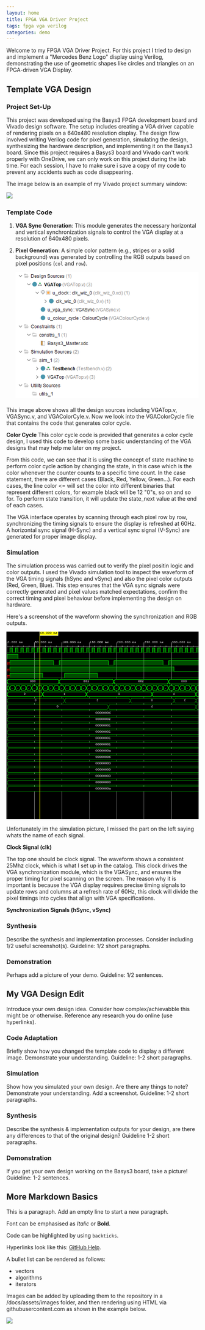 ```yaml
---
layout: home
title: FPGA VGA Driver Project
tags: fpga vga verilog
categories: demo
---
```


Welcome to my FPGA VGA Driver Project. For this project I tried to design and implement a "Mercedes Benz Logo" display using Verilog, demonstrating the use of geometric shapes like circles and triangles on an FPGA-driven VGA Display.

## **Template VGA Design**
### **Project Set-Up**
This project was developed using the Basys3 FPGA development board and Vivado design software. The setup includes creating a VGA driver capable of rendering pixels on a 640x480 resolution display. The design flow involved writing Verilog code for pixel generation, simulating the design, synthesizing the hardware description, and implementing it on the Basys3 board. Since this project requires a Basys3 board and Vivado can't work properly with OneDrive, we can only work on this project during the lab time. For each session, I have to make sure i save a copy of my code to prevent any accidents such as code disappearing.


The image below is an example of my Vivado project summary window:

<img src="https://raw.githubusercontent.com/melgineer/fpga-vga-verilog/main/docs/assets/images/VGAPrjSum.png">

### **Template Code**

1. **VGA Sync Generation**: This module generates the necessary horizontal and vertical synchronization signals to control the VGA display at a resolution of 640x480 pixels.
2. **Pixel Generation**: A simple color pattern (e.g., stripes or a solid background) was generated by controlling the RGB outputs based on pixel positions (`col` and `row`).
   
   <img src="docs/assets/images/projectsolution.png">

This image above shows all the design sources including VGATop.v, VGASync.v, and VGAColorCyle.v. Now we look into the VGAColorCycle file that contains the code that generates color cycle.

**Color Cycle**
This color cycle code is provided that generates a color cycle design, I used this code to develop some basic understanding of the VGA designs that may help me later on my project.

From this code, we can see that it is using the concept of state machine to perform color cycle action by changing the state, in this case which is the color whenever the counter counts to a specific time count. In the case statement, there are different cases (Black, Red, Yellow, Green...). For each cases, the line color <= will set the color into different binaries that represent different colors, for example black will be 12 "0"s, so on and so for. To perform state transition, it will update the state_next value at the end of each cases.

The VGA interface operates by scanning through each pixel row by row, synchronizing the timing signals to ensure the display is refreshed at 60Hz. A horizontal sync signal (H-Sync) and a vertical sync signal (V-Sync) are generated for proper image display.

### **Simulation**
The simulation process was carried out to verify the pixel positin logic and color outputs. I used the Vivado simulation tool to inspect the waveform of the VGA timing signals (hSync and vSync) and also the pixel color outputs (Red, Green, Blue). This step ensures that the VGA sync signals were correctly generated and pixel values matched expectations, confirm the correct timing and pixel behaviour before implementing the design on hardware.

Here's a screenshot of the waveform showing the synchronization and RGB outputs. 

<img src="docs/assets/images/simulation.png">

Unfortunately im the simulation picture, I missed the part on the left saying whats the name of each signal.

**Clock Signal (clk)**

The top one should be clock signal. The waveform shows a consistent 25Mhz clock, which is what I set up in the catalog. This clock drives the VGA synchronization module, which is the VGASync, and ensures the proper timing for pixel scanning on the screen. The reason why it is important is because the VGA display requires precise timing signals to update rows and columns at a refresh rate of 60Hz, this clock will divide the pixel timings into cycles that allign with VGA specifications.

**Synchronization Signals (hSync, vSync)**


### **Synthesis**
Describe the synthesis and implementation processes. Consider including 1/2 useful screenshot(s). Guideline: 1/2 short paragraphs.
### **Demonstration**
Perhaps add a picture of your demo. Guideline: 1/2 sentences.

## **My VGA Design Edit**
Introduce your own design idea. Consider how complex/achievabble this might be or otherwise. Reference any research you do online (use hyperlinks).
### **Code Adaptation**
Briefly show how you changed the template code to display a different image. Demonstrate your understanding. Guideline: 1-2 short paragraphs.
### **Simulation**
Show how you simulated your own design. Are there any things to note? Demonstrate your understanding. Add a screenshot. Guideline: 1-2 short paragraphs.
### **Synthesis**
Describe the synthesis & implementation outputs for your design, are there any differences to that of the original design? Guideline 1-2 short paragraphs.
### **Demonstration**
If you get your own design working on the Basys3 board, take a picture! Guideline: 1-2 sentences.

## **More Markdown Basics**
This is a paragraph. Add an empty line to start a new paragraph.

Font can be emphasised as *Italic* or **Bold**.

Code can be highlighted by using `backticks`.

Hyperlinks look like this: [GitHub Help](https://help.github.com/).

A bullet list can be rendered as follows:
- vectors
- algorithms
- iterators

Images can be added by uploading them to the repository in a /docs/assets/images folder, and then rendering using HTML via githubusercontent.com as shown in the example below.

<img src="https://raw.githubusercontent.com/melgineer/fpga-vga-verilog/main/docs/assets/images/VGAPrjSrcs.png">
